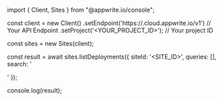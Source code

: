 import { Client, Sites } from "@appwrite.io/console";

const client = new Client()
    .setEndpoint('https://<REGION>.cloud.appwrite.io/v1') // Your API Endpoint
    .setProject('<YOUR_PROJECT_ID>'); // Your project ID

const sites = new Sites(client);

const result = await sites.listDeployments({
    siteId: '<SITE_ID>',
    queries: [],
    search: '<SEARCH>'
});

console.log(result);
